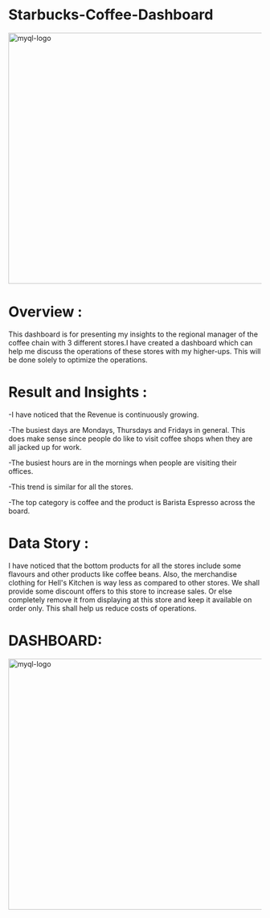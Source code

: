 # Starbucks-Coffee-Dashboard
<img src="https://github.com/Omgadakhgithub/Starbucks-Coffee-Sales/blob/61aac5e5365c545963f7bab880861eb39f8bcd43/Coffee%20image.jpeg" alt="myql-logo" width="1000" height="500"/>

# Overview :

This dashboard is for presenting my insights to the regional manager of the coffee chain with 3 different stores.I have created a dashboard which can help me discuss the operations of these stores with my higher-ups. This will be done solely to optimize the operations.

# Result and Insights :
-I have noticed that the Revenue is continuously growing.

-The busiest days are Mondays, Thursdays and Fridays in general. This does make sense since people do like to visit coffee shops when they are all jacked up for work.

-The busiest hours are in the mornings when people are visiting their offices.

-This trend is similar for all the stores.

-The top category is coffee and the product is Barista Espresso across the board.

# Data Story :
I have noticed that the bottom products for all the stores include some flavours and other products like coffee beans. Also, the merchandise clothing for Hell's Kitchen is way less as compared to other stores. We shall provide some discount offers to this store to increase sales. Or else completely remove it from displaying at this store and keep it available on order only. This shall help us reduce costs of operations.


# DASHBOARD:

<img src="https://github.com/Omgadakhgithub/Starbucks-Coffee-Sales/blob/cf0a9f455e7778dc3a22d8244da02d67711fdd92/Coffee%20Dashboard%20Image.jpg" alt="myql-logo" width="1000" height="500"/>
